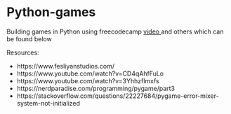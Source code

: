 # Python-games
Building games in Python using freecodecamp <a href="https://www.youtube.com/watch?v=XGf2GcyHPhc" target="_blank">video </a> and others which can be found below

Resources:
<ul>
<li> https://www.fesliyanstudios.com/ </li>
<li> https://www.youtube.com/watch?v=CD4qAhfFuLo </li>
<li>https://www.youtube.com/watch?v=3Yhhzflmxfs</li>
<li> https://nerdparadise.com/programming/pygame/part3</li>
  <li> https://stackoverflow.com/questions/22227684/pygame-error-mixer-system-not-initialized</li>
<ul>
